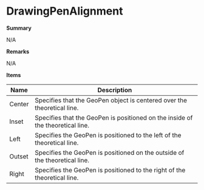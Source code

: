 # DrawingPenAlignment

**Summary**

N/A

**Remarks**

N/A

**Items**

|Name|Description|
|---|---|
|Center|Specifies that the GeoPen object is centered over the theoretical line.|
|Inset|Specifies that the GeoPen is positioned on the inside of the theoretical line.|
|Left|Specifies the GeoPen is positioned to the left of the theoretical line.|
|Outset|Specifies the GeoPen is positioned on the outside of the theoretical line.|
|Right|Specifies the GeoPen is positioned to the right of the theoretical line.|


